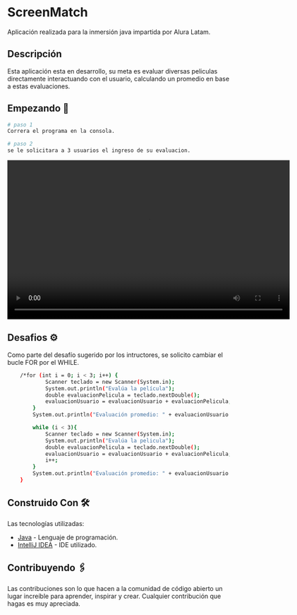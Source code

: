 # ScreenMatch

Aplicación realizada para la inmersión java impartida por Alura Latam.

## Descripción

Esta aplicación esta en desarrollo, su meta es evaluar diversas peliculas directamente interactuando con el usuario, calculando un promedio en base a estas evaluaciones.


## Empezando 🚀

```bash
# paso 1
Correra el programa en la consola.
```

```bash
# paso 2
se le solicitara a 3 usuarios el ingreso de su evaluacion.
```
<video width="640" height="360" controls>
  <source src="https://vimeo.com/941742325?share=copy" type="video/mp4">
</video>

## Desafios ⚙️

Como parte del desafío sugerido por los intructores, se solicito cambiar el bucle FOR por el WHILE.

```bash
    /*for (int i = 0; i < 3; i++) {
            Scanner teclado = new Scanner(System.in);
            System.out.println("Evalúa la película");
            double evaluacionPelicula = teclado.nextDouble();
            evaluacionUsuario = evaluacionUsuario + evaluacionPelicula;
        }
        System.out.println("Evaluación promedio: " + evaluacionUsuario / 3);*/

        while (i < 3){
            Scanner teclado = new Scanner(System.in);
            System.out.println("Evalúa la pelicula");
            double evaluacionPelicula = teclado.nextDouble();
            evaluacionUsuario = evaluacionUsuario + evaluacionPelicula;
            i++;
        }
        System.out.println("Evaluación promedio: " + evaluacionUsuario / 3);
    }
```

## Construido Con 🛠️

Las tecnologías utilizadas:

- [Java](https://www.oracle.com/java/technologies/javase/jdk17-archive-downloads.html) - Lenguaje de programación.
- [IntelliJ IDEA](https://www.jetbrains.com/idea/download/?section=windows) - IDE utilizado.

## Contribuyendo 🖇️

Las contribuciones son lo que hacen a la comunidad de código abierto un lugar increíble para aprender, inspirar y crear. Cualquier contribución que hagas es muy apreciada. 

